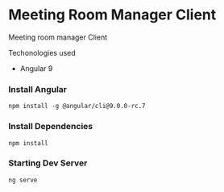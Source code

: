 # Meeting Room Manager Client
Meeting room manager Client


Techonologies used
* Angular 9


### Install Angular
```console
npm install -g @angular/cli@9.0.0-rc.7
```

### Install Dependencies

```console
npm install
```

### Starting Dev Server
```console
ng serve
```